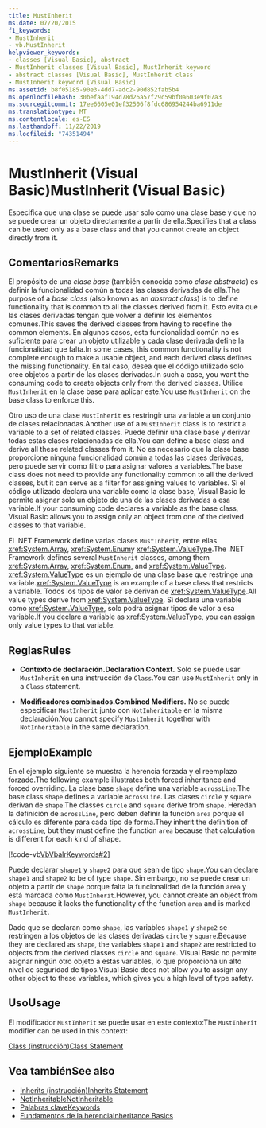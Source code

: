 ```yaml
---
title: MustInherit
ms.date: 07/20/2015
f1_keywords:
- MustInherit
- vb.MustInherit
helpviewer_keywords:
- classes [Visual Basic], abstract
- MustInherit classes [Visual Basic], MustInherit keyword
- abstract classes [Visual Basic], MustInherit class
- MustInherit keyword [Visual Basic]
ms.assetid: b8f05185-90e3-4dd7-adc2-90d852fab5b4
ms.openlocfilehash: 30befaaf194d78d26a57f29c59bf0a603e9f07a3
ms.sourcegitcommit: 17ee6605e01ef32506f8fdc686954244ba6911de
ms.translationtype: MT
ms.contentlocale: es-ES
ms.lasthandoff: 11/22/2019
ms.locfileid: "74351494"
---
```

# <a name="mustinherit-visual-basic"></a><span data-ttu-id="f0014-102">MustInherit (Visual Basic)</span><span class="sxs-lookup"><span data-stu-id="f0014-102">MustInherit (Visual Basic)</span></span>
<span data-ttu-id="f0014-103">Especifica que una clase se puede usar solo como una clase base y que no se puede crear un objeto directamente a partir de ella.</span><span class="sxs-lookup"><span data-stu-id="f0014-103">Specifies that a class can be used only as a base class and that you cannot create an object directly from it.</span></span>  
  
## <a name="remarks"></a><span data-ttu-id="f0014-104">Comentarios</span><span class="sxs-lookup"><span data-stu-id="f0014-104">Remarks</span></span>  
 <span data-ttu-id="f0014-105">El propósito de una *clase base* (también conocida como *clase abstracta*) es definir la funcionalidad común a todas las clases derivadas de ella.</span><span class="sxs-lookup"><span data-stu-id="f0014-105">The purpose of a *base class* (also known as an *abstract class*) is to define functionality that is common to all the classes derived from it.</span></span> <span data-ttu-id="f0014-106">Esto evita que las clases derivadas tengan que volver a definir los elementos comunes.</span><span class="sxs-lookup"><span data-stu-id="f0014-106">This saves the derived classes from having to redefine the common elements.</span></span> <span data-ttu-id="f0014-107">En algunos casos, esta funcionalidad común no es suficiente para crear un objeto utilizable y cada clase derivada define la funcionalidad que falta.</span><span class="sxs-lookup"><span data-stu-id="f0014-107">In some cases, this common functionality is not complete enough to make a usable object, and each derived class defines the missing functionality.</span></span> <span data-ttu-id="f0014-108">En tal caso, desea que el código utilizado solo cree objetos a partir de las clases derivadas.</span><span class="sxs-lookup"><span data-stu-id="f0014-108">In such a case, you want the consuming code to create objects only from the derived classes.</span></span> <span data-ttu-id="f0014-109">Utilice `MustInherit` en la clase base para aplicar este.</span><span class="sxs-lookup"><span data-stu-id="f0014-109">You use `MustInherit` on the base class to enforce this.</span></span>  
  
 <span data-ttu-id="f0014-110">Otro uso de una clase `MustInherit` es restringir una variable a un conjunto de clases relacionadas.</span><span class="sxs-lookup"><span data-stu-id="f0014-110">Another use of a `MustInherit` class is to restrict a variable to a set of related classes.</span></span> <span data-ttu-id="f0014-111">Puede definir una clase base y derivar todas estas clases relacionadas de ella.</span><span class="sxs-lookup"><span data-stu-id="f0014-111">You can define a base class and derive all these related classes from it.</span></span> <span data-ttu-id="f0014-112">No es necesario que la clase base proporcione ninguna funcionalidad común a todas las clases derivadas, pero puede servir como filtro para asignar valores a variables.</span><span class="sxs-lookup"><span data-stu-id="f0014-112">The base class does not need to provide any functionality common to all the derived classes, but it can serve as a filter for assigning values to variables.</span></span> <span data-ttu-id="f0014-113">Si el código utilizado declara una variable como la clase base, Visual Basic le permite asignar solo un objeto de una de las clases derivadas a esa variable.</span><span class="sxs-lookup"><span data-stu-id="f0014-113">If your consuming code declares a variable as the base class, Visual Basic allows you to assign only an object from one of the derived classes to that variable.</span></span>  
  
 <span data-ttu-id="f0014-114">El .NET Framework define varias clases `MustInherit`, entre ellas <xref:System.Array>, <xref:System.Enum>y <xref:System.ValueType>.</span><span class="sxs-lookup"><span data-stu-id="f0014-114">The .NET Framework defines several `MustInherit` classes, among them <xref:System.Array>, <xref:System.Enum>, and <xref:System.ValueType>.</span></span> <span data-ttu-id="f0014-115"><xref:System.ValueType> es un ejemplo de una clase base que restringe una variable.</span><span class="sxs-lookup"><span data-stu-id="f0014-115"><xref:System.ValueType> is an example of a base class that restricts a variable.</span></span> <span data-ttu-id="f0014-116">Todos los tipos de valor se derivan de <xref:System.ValueType>.</span><span class="sxs-lookup"><span data-stu-id="f0014-116">All value types derive from <xref:System.ValueType>.</span></span> <span data-ttu-id="f0014-117">Si declara una variable como <xref:System.ValueType>, solo podrá asignar tipos de valor a esa variable.</span><span class="sxs-lookup"><span data-stu-id="f0014-117">If you declare a variable as <xref:System.ValueType>, you can assign only value types to that variable.</span></span>  
  
## <a name="rules"></a><span data-ttu-id="f0014-118">Reglas</span><span class="sxs-lookup"><span data-stu-id="f0014-118">Rules</span></span>  
  
- <span data-ttu-id="f0014-119">**Contexto de declaración.**</span><span class="sxs-lookup"><span data-stu-id="f0014-119">**Declaration Context.**</span></span> <span data-ttu-id="f0014-120">Solo se puede usar `MustInherit` en una instrucción de `Class`.</span><span class="sxs-lookup"><span data-stu-id="f0014-120">You can use `MustInherit` only in a `Class` statement.</span></span>  
  
- <span data-ttu-id="f0014-121">**Modificadores combinados.**</span><span class="sxs-lookup"><span data-stu-id="f0014-121">**Combined Modifiers.**</span></span> <span data-ttu-id="f0014-122">No se puede especificar `MustInherit` junto con `NotInheritable` en la misma declaración.</span><span class="sxs-lookup"><span data-stu-id="f0014-122">You cannot specify `MustInherit` together with `NotInheritable` in the same declaration.</span></span>  
  
## <a name="example"></a><span data-ttu-id="f0014-123">Ejemplo</span><span class="sxs-lookup"><span data-stu-id="f0014-123">Example</span></span>  
 <span data-ttu-id="f0014-124">En el ejemplo siguiente se muestra la herencia forzada y el reemplazo forzado.</span><span class="sxs-lookup"><span data-stu-id="f0014-124">The following example illustrates both forced inheritance and forced overriding.</span></span> <span data-ttu-id="f0014-125">La clase base `shape` define una variable `acrossLine`.</span><span class="sxs-lookup"><span data-stu-id="f0014-125">The base class `shape` defines a variable `acrossLine`.</span></span> <span data-ttu-id="f0014-126">Las clases `circle` y `square` derivan de `shape`.</span><span class="sxs-lookup"><span data-stu-id="f0014-126">The classes `circle` and `square` derive from `shape`.</span></span> <span data-ttu-id="f0014-127">Heredan la definición de `acrossLine`, pero deben definir la función `area` porque el cálculo es diferente para cada tipo de forma.</span><span class="sxs-lookup"><span data-stu-id="f0014-127">They inherit the definition of `acrossLine`, but they must define the function `area` because that calculation is different for each kind of shape.</span></span>  
  
 [!code-vb[VbVbalrKeywords#2](~/samples/snippets/visualbasic/VS_Snippets_VBCSharp/VbVbalrKeywords/VB/Class1.vb#2)]  
  
 <span data-ttu-id="f0014-128">Puede declarar `shape1` y `shape2` para que sean de tipo `shape`.</span><span class="sxs-lookup"><span data-stu-id="f0014-128">You can declare `shape1` and `shape2` to be of type `shape`.</span></span> <span data-ttu-id="f0014-129">Sin embargo, no se puede crear un objeto a partir de `shape` porque falta la funcionalidad de la función `area` y está marcada como `MustInherit`.</span><span class="sxs-lookup"><span data-stu-id="f0014-129">However, you cannot create an object from `shape` because it lacks the functionality of the function `area` and is marked `MustInherit`.</span></span>  
  
 <span data-ttu-id="f0014-130">Dado que se declaran como `shape`, las variables `shape1` y `shape2` se restringen a los objetos de las clases derivadas `circle` y `square`.</span><span class="sxs-lookup"><span data-stu-id="f0014-130">Because they are declared as `shape`, the variables `shape1` and `shape2` are restricted to objects from the derived classes `circle` and `square`.</span></span> <span data-ttu-id="f0014-131">Visual Basic no permite asignar ningún otro objeto a estas variables, lo que proporciona un alto nivel de seguridad de tipos.</span><span class="sxs-lookup"><span data-stu-id="f0014-131">Visual Basic does not allow you to assign any other object to these variables, which gives you a high level of type safety.</span></span>  
  
## <a name="usage"></a><span data-ttu-id="f0014-132">Uso</span><span class="sxs-lookup"><span data-stu-id="f0014-132">Usage</span></span>  
 <span data-ttu-id="f0014-133">El modificador `MustInherit` se puede usar en este contexto:</span><span class="sxs-lookup"><span data-stu-id="f0014-133">The `MustInherit` modifier can be used in this context:</span></span>  
  
 [<span data-ttu-id="f0014-134">Class (instrucción)</span><span class="sxs-lookup"><span data-stu-id="f0014-134">Class Statement</span></span>](../../../visual-basic/language-reference/statements/class-statement.md)  
  
## <a name="see-also"></a><span data-ttu-id="f0014-135">Vea también</span><span class="sxs-lookup"><span data-stu-id="f0014-135">See also</span></span>

- [<span data-ttu-id="f0014-136">Inherits (instrucción)</span><span class="sxs-lookup"><span data-stu-id="f0014-136">Inherits Statement</span></span>](../../../visual-basic/language-reference/statements/inherits-statement.md)
- [<span data-ttu-id="f0014-137">NotInheritable</span><span class="sxs-lookup"><span data-stu-id="f0014-137">NotInheritable</span></span>](../../../visual-basic/language-reference/modifiers/notinheritable.md)
- [<span data-ttu-id="f0014-138">Palabras clave</span><span class="sxs-lookup"><span data-stu-id="f0014-138">Keywords</span></span>](../../../visual-basic/language-reference/keywords/index.md)
- [<span data-ttu-id="f0014-139">Fundamentos de la herencia</span><span class="sxs-lookup"><span data-stu-id="f0014-139">Inheritance Basics</span></span>](../../../visual-basic/programming-guide/language-features/objects-and-classes/inheritance-basics.md)
